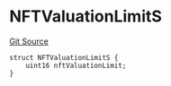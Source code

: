 # NFTValuationLimitS
[Git Source](https://github.com/thrackle-io/forte-rules-engine/blob/6da66dae531fe9b9e3ff74f1c472024c95ff4417/src/client/token/handler/diamond/RuleStorage.sol)


```solidity
struct NFTValuationLimitS {
    uint16 nftValuationLimit;
}
```

